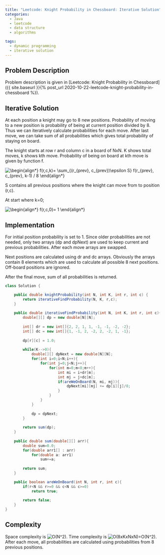 ```yaml
---
title: "Leetcode: Knight Probability in Chessboard: Iterative Solution"
categories:
  - Java
  - leetcode
  - data structure
  - algorithms

tags:
  - dynamic programming
  - iterative solution
---
```


## Problem Description

Problem description is given in [Leetcode: Knight Probability in Chessboard]({{ site.baseurl }}{% post_url 2020-10-22-leetcode-knight-probability-in-chessboard %}).

## Iterative Solution

At each position a knight may go to 8 new positions. Probability of moving to a new position is probability of being at current position divided by 8. Thus we can iteratively calculate probabilities for each move. After last move, we can take sum of all probabilities which gives total probability of staying on board.  

The knight starts at row r and column c in a board of NxN. K shows total moves, k shows kth move. Probability of being on board at kth move is given by function f.

![\begin{align*}
f(r,c,k)= \sum_{(r_{prev}, c_{prev})\epsilon S} f(r_{prev}, c_{prev}, k-1) / 8
\end{align*}
](https://render.githubusercontent.com/render/math?math=%5CLarge+%5Cdisplaystyle+%5Cbegin%7Balign%2A%7D%0Af%28r%2Cc%2Ck%29%3D+%5Csum_%7B%28r_%7Bprev%7D%2C+c_%7Bprev%7D%29%5Cepsilon+S%7D+f%28r_%7Bprev%7D%2C+c_%7Bprev%7D%2C+k-1%29+%2F+8%0A%5Cend%7Balign%2A%7D%0A)

S contains all previous positions where the knight can move from to position (r,c).

At start where k=0;

![\begin{align*}
f(r,c,0)= 1
\end{align*}
](https://render.githubusercontent.com/render/math?math=%5Clarge+%5Cdisplaystyle+%5Cbegin%7Balign%2A%7D%0Af%28r%2Cc%2C0%29%3D+1%0A%5Cend%7Balign%2A%7D%0A) 

## Implementation

For initial position probability is set to 1. Since older probabilities are not needed, only two arrays (dp and dpNext) are used to keep current and previous probabilities. After each move arrays are swapped. 

Next positions are calculated using dr and dc arrays. Obviously the arrays contain 8 elements which are used to calculate all possible 8 next positions. Off-board positions are ignored. 

After the final move, sum of all probabilities is returned.  

```java
class Solution {

    public double knightProbability(int N, int K, int r, int c) {
        return iterativeFindProbability(N, K, r,c);
    }
    
    public double iterativeFindProbability(int N, int K, int r, int c){
        double[][] dp = new double[N][N];
        
        int[] dr = new int[]{2, 2, 1, 1, -1, -1, -2, -2};
        int[] dc = new int[]{1, -1, 2, -2, 2, -2, 1, -1};
        
        dp[r][c] = 1.0;
        
        while(K-->0){
            double[][] dpNext = new double[N][N];
            for(int i=0;i<N;i++){
                for(int j=0;j<N;j++){
                    for(int m=0;m<8;m++){
                        int mi = i+dr[m];
                        int mj = j+dc[m];
                        if(areWeOnBoard(N, mi, mj)){
                            dpNext[mi][mj] += dp[i][j]/8; 
                        }
                    }
                }
            }
            
            dp = dpNext;
        }
        
        return sum(dp);
    }
    
    public double sum(double[][] arr){
        double sum=0.0;
        for(double arr1[] : arr)
            for(double a: arr1)
                sum+=a;
        
        return sum;
    }

    public boolean areWeOnBoard(int N, int r, int c){
        if(r<N && r>=0 && c<N && c>=0)
            return true;
        
        return false;
    }
}
```

## Complexity

Space complexity is ![O(N^2)](https://render.githubusercontent.com/render/math?math=%5Ctextstyle+O%28N%5E2%29). Time complexity is ![O(8xKxNxN)=O(N^2)](https://render.githubusercontent.com/render/math?math=%5Ctextstyle+O%288xKxNxN%29%3DO%28N%5E2%29). After each move, all probabilities are calculated using probabilities from 8 previous positions. 